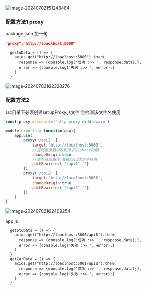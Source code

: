 ![image-20240702151248484](https://zxxtypora.oss-cn-shenzhen.aliyuncs.com/img/image-20240702151248484.png)

### 配置方法1 proxy

package.json 加一句 

```json
"proxy":"http://loaclhost:5000"
```

```react
  gestuData = () => {
    axios.get("http://loaclhost:5000").then(
      response => {console.log('成功 :>> ', response.data);},
      error => {console.log('失败 :>> ', error);}
    )
  }
```

![image-20240702162328276](https://zxxtypora.oss-cn-shenzhen.aliyuncs.com/img/image-20240702162328276.png)

### 配置方法2

src目录下必须创建setupProxy.js文件 会检测该文件名使用

```js
const proxy = require('http-proxy-middleware')

module.exports = function(app){
    app.use(
        proxy('/api1',{
            target:'http://localhost:5000',
            //控制服务器中收到请求头的Host的值
            changeOrigin:true,
            //重写请求路径 替换api1为空字符串
            pathRewirte:{'^/api1':''}
        }),
        proxy('/api2',{
            target:'http://localhost:5001',
            changeOrigin:true,
            pathRewirte:{'^/api2':''}
        }),
    )
}
```

![image-20240702162409254](https://zxxtypora.oss-cn-shenzhen.aliyuncs.com/img/image-20240702162409254.png)

app.js

```react
  getStuData = () => {
    axios.get("http://loaclhost:5000/api1").then(
      response => {console.log('成功 :>> ', response.data);},
      error => {console.log('失败 :>> ', error);}
    )
  }
  getCarData = () => {
    axios.get("http://loaclhost:5001/api2").then(
      response => {console.log('成功 :>> ', response.data);},
      error => {console.log('失败 :>> ', error);}
    )
  }
```

